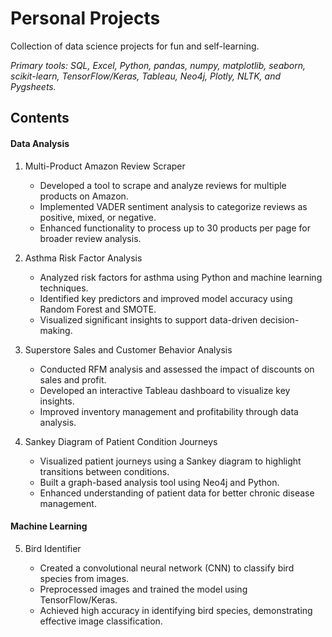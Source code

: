 # Personal Projects
Collection of data science projects for fun and self-learning. 

*Primary tools: SQL, Excel, Python, pandas, numpy, matplotlib, seaborn, scikit-learn, TensorFlow/Keras, Tableau, Neo4j, Plotly, NLTK, and Pygsheets.*

## Contents
#### Data Analysis
1. Multi-Product Amazon Review Scraper

   - Developed a tool to scrape and analyze reviews for multiple products on Amazon.
   - Implemented VADER sentiment analysis to categorize reviews as positive, mixed, or negative.
   - Enhanced functionality to process up to 30 products per page for broader review analysis.



2. Asthma Risk Factor Analysis

   - Analyzed risk factors for asthma using Python and machine learning techniques.
   - Identified key predictors and improved model accuracy using Random Forest and SMOTE.
   - Visualized significant insights to support data-driven decision-making.

3. Superstore Sales and Customer Behavior Analysis

   - Conducted RFM analysis and assessed the impact of discounts on sales and profit.
   - Developed an interactive Tableau dashboard to visualize key insights.
   - Improved inventory management and profitability through data analysis.

4. Sankey Diagram of Patient Condition Journeys

   - Visualized patient journeys using a Sankey diagram to highlight transitions between conditions.
   - Built a graph-based analysis tool using Neo4j and Python.
   - Enhanced understanding of patient data for better chronic disease management.

#### Machine Learning
5. Bird Identifier

    - Created a convolutional neural network (CNN) to classify bird species from images.
    - Preprocessed images and trained the model using TensorFlow/Keras.
    - Achieved high accuracy in identifying bird species, demonstrating effective image classification.
